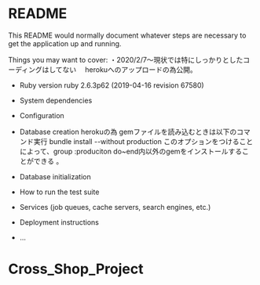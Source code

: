 # README

This README would normally document whatever steps are necessary to get the
application up and running.

Things you may want to cover:
・2020/2/7〜現状では特にしっかりとしたコーディングはしてない
　herokuへのアップロードの為公開。


* Ruby version
  ruby 2.6.3p62 (2019-04-16 revision 67580)
* System dependencies

* Configuration

* Database creation
herokuの為
gemファイルを読み込むときは以下のコマンド実行
bundle install --without production
このオプションをつけることによって、group :produciton do~end内以外のgemをインストールすることができる
。
* Database initialization

* How to run the test suite

* Services (job queues, cache servers, search engines, etc.)

* Deployment instructions

* ...
# Cross_Shop_Project
